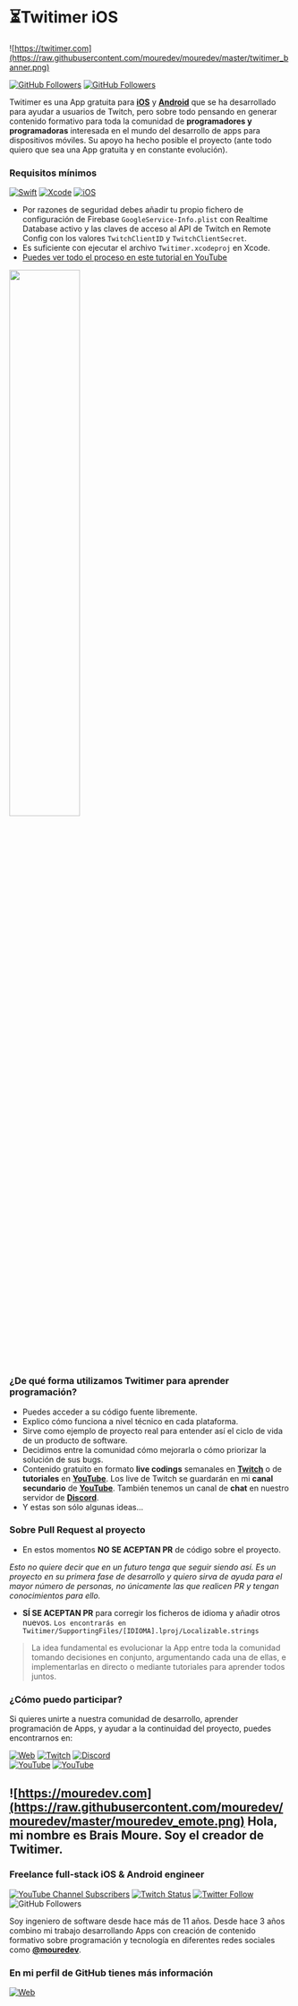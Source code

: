 # ⏳Twitimer iOS 
![https://twitimer.com](https://raw.githubusercontent.com/mouredev/mouredev/master/twitimer_banner.png)

[![GitHub Followers](https://img.shields.io/github/stars/mouredev/Twitimer-iOS?label=Repositorio%20público%20App%20iOS&style=social)](https://github.com/mouredev/Twitimer-iOS)
[![GitHub Followers](https://img.shields.io/github/stars/mouredev/Twitimer-Android?label=Rpositorio%20público%20App%20Android&style=social)](https://github.com/mouredev/Twitimer-Android)

Twitimer es una App gratuita para **[iOS](https://apps.apple.com/us/app/twitimer-twitch-guide/id1564592351)** y **[Android](https://play.google.com/store/apps/details?id=com.mouredev.twitimer)** que se ha desarrollado para ayudar a usuarios de Twitch, pero sobre todo pensando en generar contenido formativo para toda la comunidad de **programadores y programadoras** interesada en el mundo del desarrollo de apps para dispositivos móviles. Su apoyo ha hecho posible el proyecto (ante todo quiero que sea una App gratuita y en constante evolución).

### Requisitos mínimos
[![Swift](https://img.shields.io/badge/Swift-5-orange.svg?longCache=true&style=popout-square)](https://swift.org)
[![Xcode](https://img.shields.io/badge/Xcode-12.5-blue.svg?longCache=true&style=popout-square)](https://developer.apple.com/xcode)
[![iOS](https://img.shields.io/badge/iOS-14.1-red.svg?longCache=true&style=popout-square)](https://www.apple.com/es/ios)

* Por razones de seguridad debes añadir tu propio fichero de configuración de Firebase `GoogleService-Info.plist` con Realtime Database activo y las claves de acceso al API de Twitch en Remote Config con los valores `TwitchClientID` y `TwitchClientSecret`.
* Es suficiente con ejecutar el archivo `Twitimer.xcodeproj` en Xcode.
* [Puedes ver todo el proceso en este tutorial en YouTube](https://youtu.be/_FLHGY_ATWA)

<a href="https://youtu.be/_FLHGY_ATWA"><img src="http://i3.ytimg.com/vi/_FLHGY_ATWA/maxresdefault.jpg" style="height: 50%; width:50%;"/></a>

### ¿De qué forma utilizamos Twitimer para aprender programación?
* Puedes acceder a su código fuente libremente.
* Explico cómo funciona a nivel técnico en cada plataforma.
* Sirve como ejemplo de proyecto real para entender así el ciclo de vida de un producto de software.
* Decidimos entre la comunidad cómo mejorarla o cómo priorizar la solución de sus bugs.
* Contenido gratuito en formato **live codings** semanales en **[Twitch](https://twitch.tv/mouredev)** o de **tutoriales** en [**YouTube**](https://youtube.com/mouredevapps). Los live de Twitch se guardarán en mi **canal secundario** de [**YouTube**](https://youtube.com/mouredevbackups). También tenemos un canal de **chat** en nuestro servidor de **[Discord](https://discord.gg/U3KjjfUfUJ)**.
* Y estas son sólo algunas ideas...

### Sobre Pull Request al proyecto

* En estos momentos **NO SE ACEPTAN PR** de código sobre el proyecto.

*Esto no quiere decir que en un futuro tenga que seguir siendo así. Es un proyecto en su primera fase de desarrollo y quiero sirva de ayuda para el mayor número de personas, no únicamente las que realicen PR y tengan conocimientos para ello.*

* **SÍ SE ACEPTAN PR** para corregir los ficheros de idioma y añadir otros nuevos.
`Los encontrarás en Twitimer/SupportingFiles/[IDIOMA].lproj/Localizable.strings`

> La idea fundamental es evolucionar la App entre toda la comunidad tomando decisiones en conjunto, argumentando cada una de ellas, e implementarlas en directo o mediante tutoriales para aprender todos juntos.

### ¿Cómo puedo participar?
Si quieres unirte a nuestra comunidad de desarrollo, aprender programación de Apps, y ayudar a la continuidad del proyecto, puedes encontrarnos en:

[![Web](https://img.shields.io/badge/Twitimer.com-Web_oficial-3A1C66?style=for-the-badge&logoColor=white&labelColor=101010)](https://twitimer.com)
[![Twitch](https://img.shields.io/badge/Twitch-Live_coding-9146FF?style=for-the-badge&logo=twitch&logoColor=white&labelColor=101010)](https://twitch.tv/mouredev)
[![Discord](https://img.shields.io/badge/Discord-Feedback_y_bugs-5865F2?style=for-the-badge&logo=discord&logoColor=white&labelColor=101010)](https://discord.gg/U3KjjfUfUJ)
</br>
[![YouTube](https://img.shields.io/badge/YouTube-Tutoriales-FF0000?style=for-the-badge&logo=youtube&logoColor=white&labelColor=101010)](https://youtube.com/mouredevapps)
[![YouTube](https://img.shields.io/badge/YouTube-Twitch_live_backups-FF0000?style=for-the-badge&logo=youtube&logoColor=white&labelColor=101010)](https://youtube.com/mouredevbackups)

## ![https://mouredev.com](https://raw.githubusercontent.com/mouredev/mouredev/master/mouredev_emote.png) Hola, mi nombre es Brais Moure. Soy el creador de Twitimer.
### Freelance full-stack iOS & Android engineer

[![YouTube Channel Subscribers](https://img.shields.io/youtube/channel/subscribers/UCxPD7bsocoAMq8Dj18kmGyQ?style=social)](https://youtube.com/mouredevapps?sub_confirmation=1)
[![Twitch Status](https://img.shields.io/twitch/status/mouredev?style=social)](https://twitch.com/mouredev)
[![Twitter Follow](https://img.shields.io/twitter/follow/mouredev?style=social)](https://twitter.com/mouredev)
![GitHub Followers](https://img.shields.io/github/followers/mouredev?style=social)

Soy ingeniero de software desde hace más de 11 años. Desde hace 3 años combino mi trabajo desarrollando Apps con creación de contenido formativo sobre programación y tecnología en diferentes redes sociales como **[@mouredev](https://mouredev.com/sigueme)**.

### En mi perfil de GitHub tienes más información

[![Web](https://img.shields.io/badge/GitHub-MoureDev-14a1f0?style=for-the-badge&logo=github&logoColor=white&labelColor=101010)](https://github.com/mouredev)

